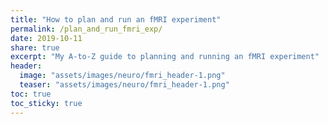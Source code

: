 ```yaml
---
title: "How to plan and run an fMRI experiment"
permalink: /plan_and_run_fmri_exp/
date: 2019-10-11
share: true
excerpt: "My A-to-Z guide to planning and running an fMRI experiment"
header:
  image: "assets/images/neuro/fmri_header-1.png"
  teaser: "assets/images/neuro/fmri_header-1.png"
toc: true
toc_sticky: true
---
```


